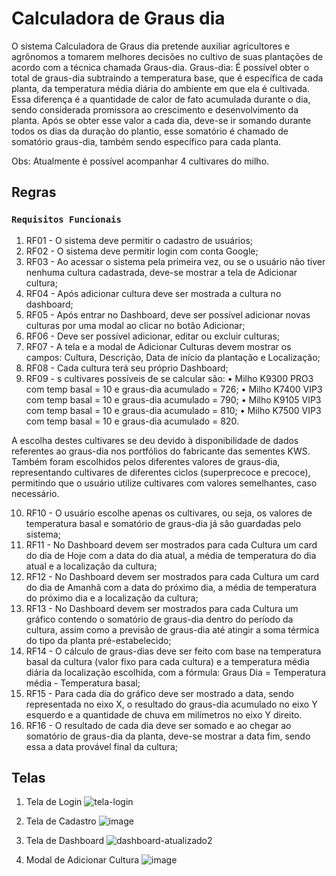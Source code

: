 # Calculadora de Graus dia
O sistema Calculadora de Graus dia pretende auxiliar agricultores e agrônomos a tomarem melhores decisões no cultivo de suas plantações de acordo com a técnica chamada Graus-dia.
Graus-dia: É possível obter o total de graus-dia subtraindo a temperatura base, que é específica de cada planta, da temperatura média diária do ambiente em que ela é cultivada. Essa diferença é a quantidade de calor de fato acumulada durante o dia, sendo considerada promissora ao crescimento e desenvolvimento
da planta. Após se obter esse valor a cada dia, deve-se ir somando durante todos os dias da duração do plantio, esse somatório é chamado de somatório graus-dia, também sendo específico para cada planta.

Obs: Atualmente é possível acompanhar 4 cultivares do milho.

## Regras

### `Requisitos Funcionais`

1. RF01 - O sistema deve permitir o cadastro de usuários;
2. RF02 - O sistema deve permitir login com conta Google;
3. RF03 - Ao acessar o sistema pela primeira vez, ou se o usuário não tiver nenhuma
cultura cadastrada, deve-se mostrar a tela de Adicionar cultura;
4. RF04 - Após adicionar cultura deve ser mostrada a cultura no dashboard;
5. RF05 - Após entrar no Dashboard, deve ser possível adicionar novas culturas por
uma modal ao clicar no botão Adicionar;
6. RF06 - Deve ser possível adicionar, editar ou excluir culturas;
7. RF07 - A tela e a modal de Adicionar Culturas devem mostrar os campos: Cultura, Descrição, Data de início da plantação e Localização;
8. RF08 - Cada cultura terá seu próprio Dashboard;
9. RF09 - s cultivares possíveis de se calcular são:
• Milho K9300 PRO3 com temp basal = 10 e graus-dia acumulado = 726;
• Milho K7400 VIP3 com temp basal = 10 e graus-dia acumulado = 790;
• Milho K9105 VIP3 com temp basal = 10 e graus-dia acumulado = 810;
• Milho K7500 VIP3 com temp basal = 10 e graus-dia acumulado = 820.

A escolha destes cultivares se deu devido à disponibilidade de dados referentes
ao graus-dia nos portfólios do fabricante das sementes KWS. Também foram escolhidos pelos diferentes valores de graus-dia, representando cultivares de diferentes ciclos (superprecoce e precoce), permitindo que o usuário utilize cultivares com valores semelhantes, caso necessário.

10. RF10 - O usuário escolhe apenas os cultivares, ou seja, os valores de temperatura
basal e somatório de graus-dia já são guardadas pelo sistema;
11. RF11 - No Dashboard devem ser mostrados para cada Cultura um card do dia de Hoje com a data do dia atual, a média de temperatura do dia atual e a localização da cultura;
12. RF12 - No Dashboard devem ser mostrados para cada Cultura um card do dia de Amanhã com a data do próximo dia, a média de temperatura do próximo dia e a localização da cultura;
13. RF13 - No Dashboard devem ser mostrados para cada Cultura um gráfico contendo o somatório de graus-dia dentro do período da cultura, assim como a previsão de graus-dia até atingir a soma térmica do tipo da planta pré-estabelecido;
14. RF14 - O cálculo de graus-dias deve ser feito com base na temperatura basal da cultura (valor fixo para cada cultura) e a temperatura média diária da localização escolhida, com a fórmula: Graus Dia = Temperatura média - Temperatura basal;
15. RF15 - Para cada dia do gráfico deve ser mostrado a data, sendo representada no eixo X, o resultado do graus-dia acumulado no eixo Y esquerdo e a quantidade de chuva em milímetros no eixo Y direito.
16. RF16 - O resultado de cada dia deve ser somado e ao chegar ao somatório de graus-dia da planta, deve-se mostrar a data fim, sendo essa a data provável final da cultura;


## Telas
1. Tela de Login
![tela-login](https://user-images.githubusercontent.com/30840149/159804554-0b65c823-e334-42de-a30d-3055acad0c53.png)

2. Tela de Cadastro
![image](https://user-images.githubusercontent.com/30840149/155749840-588221ca-85aa-4ccc-b57d-9bfb15f63be3.png)

3. Tela de Dashboard
![dashboard-atualizado2](https://user-images.githubusercontent.com/30840149/159804711-09620082-3138-439e-be87-2816ed5678eb.png)

4. Modal de Adicionar Cultura
![image](https://user-images.githubusercontent.com/30840149/155750012-d2a29d64-f9e8-4a3b-a3d6-eb2c544c16cd.png)
